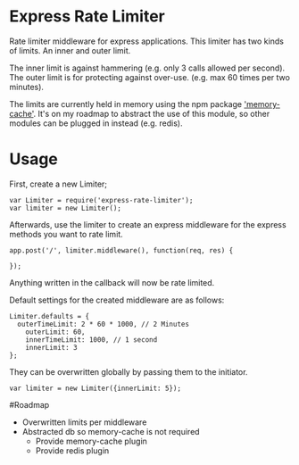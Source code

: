 Express Rate Limiter
====================

Rate limiter middleware for express applications.
This limiter has two kinds of limits. An inner and outer limit.

The inner limit is against hammering (e.g. only 3 calls allowed per second). The outer limit is for protecting against over-use. (e.g. max 60 times per two minutes).

The limits are currently held in memory using the npm package ['memory-cache'](https://www.npmjs.org/package/memory-cache). It's on my roadmap to abstract the use of this module, so other modules can be plugged in instead (e.g. redis).


# Usage

First, create a new Limiter;

```
var Limiter = require('express-rate-limiter');
var limiter = new Limiter();
```

Afterwards, use the limiter to create an express middleware for the express methods you want to rate limit.

```
app.post('/', limiter.middleware(), function(req, res) {   

});
```

Anything written in the callback will now be rate limited.

Default settings for the created middleware are as follows:

```
Limiter.defaults = {
  outerTimeLimit: 2 * 60 * 1000, // 2 Minutes
	outerLimit: 60,	
	innerTimeLimit: 1000, // 1 second
	innerLimit: 3
};
```

They can be overwritten globally by passing them to the initiator.

```
var limiter = new Limiter({innerLimit: 5});
```


#Roadmap
- Overwritten limits per middleware
- Abstracted db so memory-cache is not required
  - Provide memory-cache plugin
  - Provide redis plugin